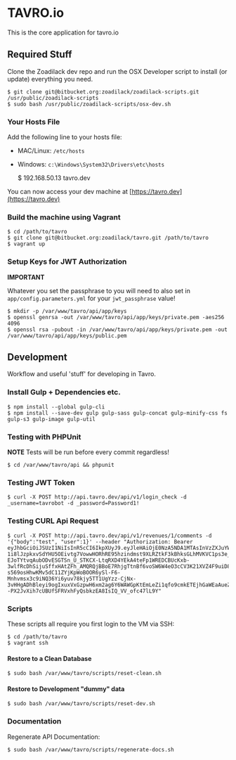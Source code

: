 # TAVRO.io

This is the core application for tavro.io

## Required Stuff

Clone the Zoadilack dev repo and run the OSX Developer script to install (or update) everything you need.

    $ git clone git@bitbucket.org:zoadilack/zoadilack-scripts.git /usr/public/zoadilack-scripts
    $ sudo bash /usr/public/zoadilack-scripts/osx-dev.sh

### Your Hosts File

Add the following line to your hosts file:

* MAC/Linux: `/etc/hosts`
* Windows: `c:\Windows\System32\Drivers\etc\hosts`

    $ 192.168.50.13      tavro.dev

You can now access your dev machine at [https://tavro.dev](https://tavro.dev)

### Build the machine using Vagrant

    $ cd /path/to/tavro
    $ git clone git@bitbucket.org:zoadilack/tavro.git /path/to/tavro
    $ vagrant up

### Setup Keys for JWT Authorization

**IMPORTANT** 

Whatever you set the passphrase to you will need to also set in `app/config.parameters.yml` for your `jwt_passphrase` value!

    $ mkdir -p /var/www/tavro/api/app/keys
    $ openssl genrsa -out /var/www/tavro/api/app/keys/private.pem -aes256 4096
    $ openssl rsa -pubout -in /var/www/tavro/api/app/keys/private.pem -out /var/www/tavro/api/app/keys/public.pem

## Development

Workflow and useful 'stuff' for developing in Tavro.

### Install Gulp + Dependencies etc.

    $ npm install --global gulp-cli
    $ npm install --save-dev gulp gulp-sass gulp-concat gulp-minify-css fs gulp-s3 gulp-image gulp-util

### Testing with PHPUnit

**NOTE** Tests will be run before every commit regardless!

    $ cd /var/www/tavro/api && phpunit
    
### Testing JWT Token

    $ curl -X POST http://api.tavro.dev/api/v1/login_check -d _username=tavrobot -d _password=Password1!

### Testing CURL Api Request

    $ curl -X POST http://api.tavro.dev/api/v1/revenues/1/comments -d '{"body":"test", "user":1}' --header "Authorization: Bearer eyJhbGciOiJSUzI1NiIsInR5cCI6IkpXUyJ9.eyJleHAiOjE0NzA5NDA1MTAsInVzZXJuYW1lIjoidGF2cm9ib3QiLCJpYXQiOiIxNDcwODU0MTEwIn0.LR1gLFrOLGFojWC0EVpGkzQqJ95ukf29FyVSyDJJFAtvEJ039P5MxDs0th0KYrxhhZc379V177ch86mOLPcNuCH0oJ6VGQ2sWTiEQ7Buvkefp3klFhR7XSON0b-1i8lJzpkxvSdYHU5OEivtg7VowwHORhRE95hzindmst9XLRZtkF3kBhksGLhMVKVC1ps3e_Tf1gs1T0vrBjqSGXhaVEq8muekVCywqdyuF5o9Ogm5dF3IMw8vsk3dYJPzndqG0n_u-EJoTYtvqAubODvESGTSn_U_STKCX-LtqRXD4YEkA4teFp1WREDCBUcKxb-3wlfRcDhSijuSffxHAtZFh_AMQRQjBBoE7RhjgTtnBf6voSW6W4eO3cCV3K21XVZ4F9uiD8t0Q5ZBQOG9xOKoTWRv49WuaT3yYhGZ9CaENMtB93LE00iYjxeLqFw-s569osHhwKMv5dC11ZYjKpWoBOOR6ySl-F6-Mnhvmsx3c9iNQ36Yi6yuv78kjy5TT1UgYzz-CjNx-3vHHgADhBleyi9ogIxuxVxGzpwH6xm2ag6Y6WAWGpKtEmLeZi1qfo9cmkETEjhGaWEaAueZDv8yCmFBhPWZdIjYCYv7lpwUCDPU8oqEVRVGiSCpO4--PX2JvXih7cUBUfSFRVxhFyQsbkzEA8IsIQ_VV_ofc47lL9Y"

### Scripts

These scripts all require you first login to the VM via SSH:

    $ cd /path/to/tavro
    $ vagrant ssh
    
#### Restore to a Clean Database

    $ sudo bash /var/www/tavro/scripts/reset-clean.sh
   
#### Restore to Development "dummy" data

    $ sudo bash /var/www/tavro/scripts/reset-dev.sh
    
### Documentation

Regenerate API Documentation:

    $ sudo bash /var/www/tavro/scripts/regenerate-docs.sh
